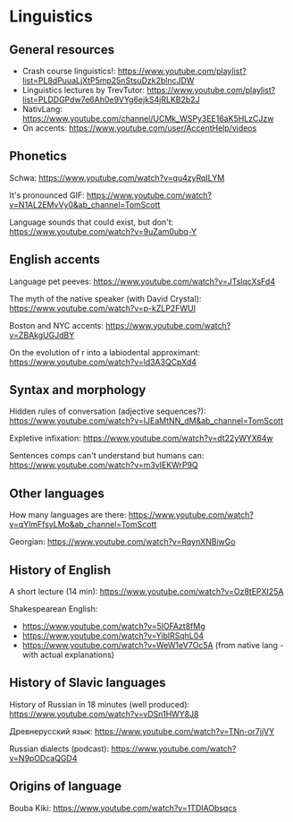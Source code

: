 # Linguistics

## General resources

* Crash course linguistics!: https://www.youtube.com/playlist?list=PL8dPuuaLjXtP5mp25nStsuDzk2blncJDW
* Linguistics lectures by TrevTutor: https://www.youtube.com/playlist?list=PLDDGPdw7e6Ah0e9VYg6ejkS4jRLKB2b2J
* NativLang: https://www.youtube.com/channel/UCMk_WSPy3EE16aK5HLzCJzw
* On accents: https://www.youtube.com/user/AccentHelp/videos

## Phonetics

Schwa: https://www.youtube.com/watch?v=qu4zyRqILYM

It's pronounced GIF: https://www.youtube.com/watch?v=N1AL2EMvVy0&ab_channel=TomScott

Language sounds that could exist, but don't: https://www.youtube.com/watch?v=9uZam0ubq-Y

## English accents

Language pet peeves: https://www.youtube.com/watch?v=JTslqcXsFd4

The myth of the native speaker (with David Crystal): https://www.youtube.com/watch?v=p-kZLP2FWUI

Boston and NYC accents: https://www.youtube.com/watch?v=ZBAkgUGJdBY

On the evolution of r into a labiodental approximant: https://www.youtube.com/watch?v=ld3A3QCpXd4

## Syntax and morphology

Hidden rules of conversation (adjective sequences?): https://www.youtube.com/watch?v=IJEaMtNN_dM&ab_channel=TomScott

Expletive infixation: https://www.youtube.com/watch?v=dt22yWYX64w

Sentences comps can't understand but humans can: https://www.youtube.com/watch?v=m3vIEKWrP9Q

## Other languages

How many languages are there: https://www.youtube.com/watch?v=qYlmFfsyLMo&ab_channel=TomScott

Georgian: https://www.youtube.com/watch?v=RqynXNBiwGo

## History of English

A short lecture (14 min): https://www.youtube.com/watch?v=Oz8tEPXI25A

Shakespearean English:

* https://www.youtube.com/watch?v=5lOFAzt8fMg
* https://www.youtube.com/watch?v=YiblRSqhL04
* https://www.youtube.com/watch?v=WeW1eV7Oc5A (from native lang - with actual explanations)

## History of Slavic languages

History of Russian in 18 minutes (well produced): https://www.youtube.com/watch?v=vDSn1HWY8J8

Древнерусский язык: https://www.youtube.com/watch?v=TNn-or7jjVY

Russian dialects (podcast): https://www.youtube.com/watch?v=N9pODcaQGD4

## Origins of language

Bouba Kiki: https://www.youtube.com/watch?v=1TDIAObsqcs